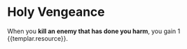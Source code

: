 # Holy Vengeance
When you **kill an enemy that has done you harm**, you gain 1 {{templar.resource}}.
